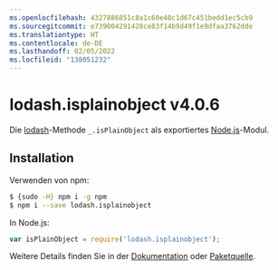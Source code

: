 ```yaml
---
ms.openlocfilehash: 4327886851c8a1c60e40c1d67c451bedd1ec5cb9
ms.sourcegitcommit: e739004291428ce83f14b9d49f1e9dfaa3762dde
ms.translationtype: HT
ms.contentlocale: de-DE
ms.lasthandoff: 02/05/2022
ms.locfileid: "138051232"
---
```

# <a name="lodashisplainobject-v406"></a>lodash.isplainobject v4.0.6

Die [lodash](https://lodash.com/)-Methode `_.isPlainObject` als exportiertes [Node.js](https://nodejs.org/)-Modul.

## <a name="installation"></a>Installation

Verwenden von npm:
```bash
$ {sudo -H} npm i -g npm
$ npm i --save lodash.isplainobject
```

In Node.js:
```js
var isPlainObject = require('lodash.isplainobject');
```

Weitere Details finden Sie in der [Dokumentation](https://lodash.com/docs#isPlainObject) oder [Paketquelle](https://github.com/lodash/lodash/blob/4.0.6-npm-packages/lodash.isplainobject).
